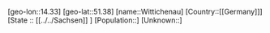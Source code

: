 ﻿---
location: [51.38,14.33]
type: City
tags:
- geo/City


SpocWebEntityId: 35660
isDeleted: false
confidential: public

---
[geo-lon::14.33]
[geo-lat::51.38]
[name::Wittichenau]
[Country::[[Germany]]]
[State :: [[../../Sachsen]] ]
[Population::]
[Unknown::]

